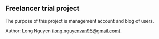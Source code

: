 ## Freelancer trial project

The purpose of this project is management account and blog of users.

Author: Long Nguyen (long.nguyenvan95@gmail.com).<br />
